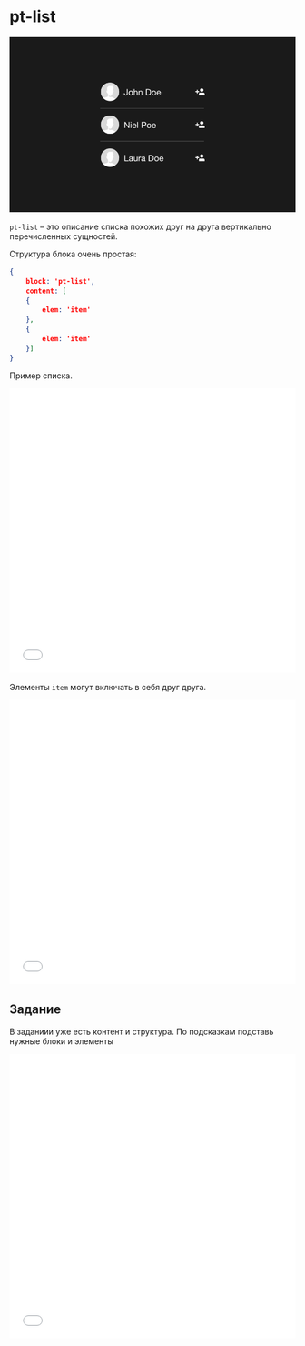 # pt-list

![pt-list](_images/pt-list.png)

`pt-list` – это описание списка похожих друг на друга вертикально перечисленных сущностей.

Структура блока очень простая:

```json
{
	block: 'pt-list',
	content: [
	{
		elem: 'item'
	},
	{
		elem: 'item'
	}]
}
```

Пример списка.

<iframe height='500' scrolling='no' title='pt-list. Теория 1' src='//codepen.io/bem_design/embed/138d1417680b2e1e4c75f9f5fffb7d39/?height=265&theme-id=0&default-tab=js,result&embed-version=2&editable=true' frameborder='no' allowtransparency='true' allowfullscreen='true' style='width: 100%;'>See the Pen <a href='https://codepen.io/bem_design/pen/138d1417680b2e1e4c75f9f5fffb7d39/'>pt-list. Теория 1</a> by BEM DESIGN (<a href='https://codepen.io/bem_design'>@bem_design</a>) on <a href='https://codepen.io'>CodePen</a>.
</iframe>

Элементы `item` могут включать в себя друг друга.

<iframe height='500' scrolling='no' title='pt-list. Теория 2' src='//codepen.io/bem_design/embed/60834c80ab573c6afdd1ed88f6b71f1f/?height=265&theme-id=0&default-tab=js,result&embed-version=2&editable=true' frameborder='no' allowtransparency='true' allowfullscreen='true' style='width: 100%;'>See the Pen <a href='https://codepen.io/bem_design/pen/60834c80ab573c6afdd1ed88f6b71f1f/'>pt-list. Теория 2</a> by BEM DESIGN (<a href='https://codepen.io/bem_design'>@bem_design</a>) on <a href='https://codepen.io'>CodePen</a>.
</iframe>

## Задание

В заданиии уже есть контент и структура. По подсказкам подставь нужные блоки и элементы

<iframe height='500' scrolling='no' title='pt-list. Задание 1' src='//codepen.io/bem_design/embed/b146550375f1f00852515500865da5b1/?height=265&theme-id=0&default-tab=js,result&embed-version=2&editable=true' frameborder='no' allowtransparency='true' allowfullscreen='true' style='width: 100%;'>See the Pen <a href='https://codepen.io/bem_design/pen/b146550375f1f00852515500865da5b1/'>pt-list. Задание 1</a> by BEM DESIGN (<a href='https://codepen.io/bem_design'>@bem_design</a>) on <a href='https://codepen.io'>CodePen</a>.
</iframe>